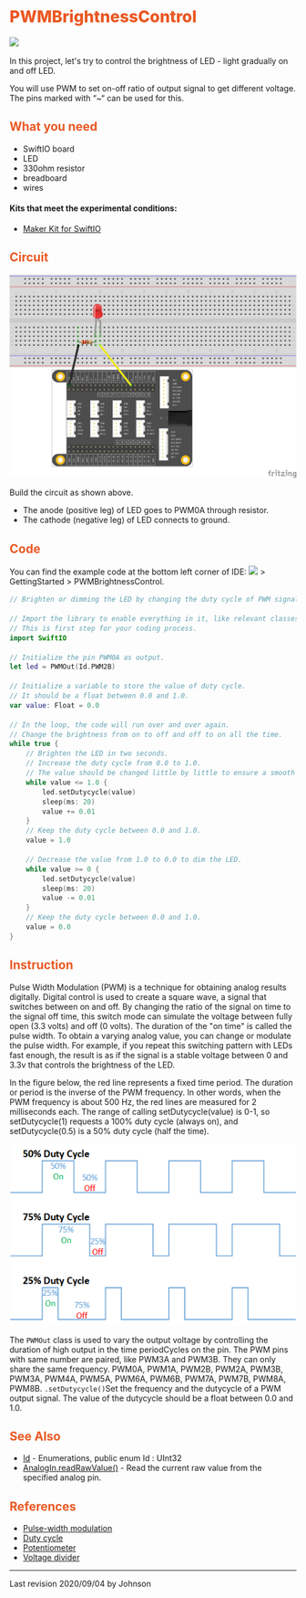 # <span style="color:#EA5823;font-weight:800">PWMBrightnessControl</span>

![](../../.gitbook/assets/PWMBrightnessControl/PWMBrightnessControl.gif)

In this project, let's try to control the brightness of LED - light gradually on and off LED.

You will use PWM to set on-off ratio of output signal to get different voltage. The pins marked with “~“ can be used for this.

## <span style="color:#EA5823;font-weight:700">What you need</span>

- SwiftIO board 
- LED 
- 330ohm resistor 
- breadboard 
- wires

#### Kits that meet the experimental conditions: 
- [Maker Kit for SwiftIO](https://www.madmachine.io/product-page/maker-kit-for-swiftio)

## <span style="color:#EA5823;font-weight:700">Circuit</span>

![](../../.gitbook/assets/PWMBrightnessControl/pwm.png)

Build the circuit as shown above.

* The anode \(positive leg\) of LED goes to PWM0A through resistor.
* The cathode \(negative leg\) of LED connects to ground.

## <span style="color:#EA5823;font-weight:700">Code</span>

You can find the example code at the bottom left corner of IDE: ![](../../.gitbook/assets/xnip2020-07-22_16-04-33.jpg) &gt; GettingStarted &gt; PWMBrightnessControl.

```swift
// Brighten or dimming the LED by changing the duty cycle of PWM signal.

// Import the library to enable everything in it, like relevant classes and methods. 
// This is first step for your coding process.
import SwiftIO

// Initialize the pin PWM0A as output.
let led = PWMOut(Id.PWM2B)

// Initialize a variable to store the value of duty cycle. 
// It should be a float between 0.0 and 1.0.
var value: Float = 0.0

// In the loop, the code will run over and over again.
// Change the brightness from on to off and off to on all the time.
while true {
    // Brighten the LED in two seconds. 
    // Increase the duty cycle from 0.0 to 1.0.
    // The value should be changed little by little to ensure a smooth brightness change.
    while value <= 1.0 {
        led.setDutycycle(value)
        sleep(ms: 20)
        value += 0.01
    }
    // Keep the duty cycle between 0.0 and 1.0.
    value = 1.0

    // Decrease the value from 1.0 to 0.0 to dim the LED.
    while value >= 0 {
        led.setDutycycle(value)
        sleep(ms: 20)
        value -= 0.01
    }
    // Keep the duty cycle between 0.0 and 1.0.
    value = 0.0
}

```

## <span style="color:#EA5823;font-weight:700">Instruction</span>
Pulse Width Modulation (PWM) is a technique for obtaining analog results digitally. Digital control is used to create a square wave, a signal that switches between on and off. By changing the ratio of the signal on time to the signal off time, this switch mode can simulate the voltage between fully open (3.3 volts) and off (0 volts). The duration of the "on time" is called the pulse width. To obtain a varying analog value, you can change or modulate the pulse width. For example, if you repeat this switching pattern with LEDs fast enough, the result is as if the signal is a stable voltage between 0 and 3.3v that controls the brightness of the LED. 

In the figure below, the red line represents a fixed time period. The duration or period is the inverse of the PWM frequency. In other words, when the PWM frequency is about 500 Hz, the red lines are measured for 2 milliseconds each. The range of calling setDutycycle(value) is 0-1, so setDutycycle(1) requests a 100% duty cycle (always on), and setDutycycle(0.5) is a 50% duty cycle (half the time).

![](../../.gitbook/assets/BrightnessAnalogIn/Duty_Cycle_Examples.png)

The `PWMOut` class is used to vary the output voltage by controlling the duration of high output in the time periodCycles on the pin. The PWM pins with same number are paired, like PWM3A and PWM3B. They can only share the same frequency. PWM0A, PWM1A, PWM2B, PWM2A, PWM3B, PWM3A, PWM4A, PWM5A, PWM6A, PWM6B, PWM7A, PWM7B, PWM8A, PWM8B. `.setDutycycle()`Set the frequency and the dutycycle of a PWM output signal. The value of the dutycycle should be a float between 0.0 and 1.0.

## <span style="color:#EA5823;font-weight:700">See Also</span>

- [Id](https://swiftioapi.madmachine.io/Enums/Id.html) - Enumerations, public enum Id : UInt32
- [AnalogIn.readRawValue()](https://swiftioapi.madmachine.io/Classes/AnalogIn.html#/s:7SwiftIO8AnalogInC12readRawValueSiyF) - Read the current raw value from the specified analog pin.

## <span style="color:#EA5823;font-weight:700">References</span>

- [Pulse-width modulation](https://en.wikipedia.org/wiki/Pulse-width_modulation)
- [Duty cycle](https://en.wikipedia.org/wiki/Duty_cycle)
- [Potentiometer](https://en.wikipedia.org/wiki/Potentiometer)
- [Voltage divider](https://en.wikipedia.org/wiki/Voltage_divider)



---
Last revision 2020/09/04 by Johnson
